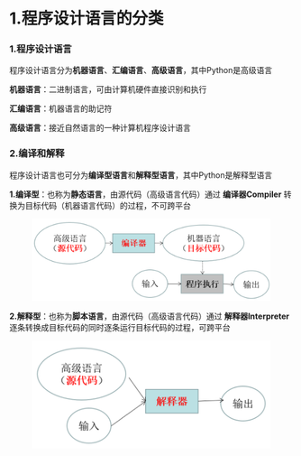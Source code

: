 # 1.程序设计语言的分类

### 1.程序设计语言

程序设计语言分为**机器语言**、**汇编语言**、**高级语言**，其中Python是高级语言

&#x20; **机器语言**：二进制语言，可由计算机硬件直接识别和执行

&#x20; **汇编语言**：机器语言的助记符

&#x20; **高级语言**：接近自然语言的一种计算机程序设计语言



### 2.编译和解释

程序设计语言也可分为**编译型语言**和**解释型语言**，其中Python是解释型语言

&#x20; **1.编译型**：也称为**静态语言**，由源代码（高级语言代码）通过 **编译器Compiler** 转换为目标代码（机器语言代码）的过程，不可跨平台

<figure><img src=".gitbook/assets/image.png" alt=""><figcaption></figcaption></figure>

&#x20; **2.解释型**：也称为**脚本语言**，由源代码（高级语言代码）通过 **解释器Interpreter** 逐条转换成目标代码的同时逐条运行目标代码的过程，可跨平台

<figure><img src=".gitbook/assets/image (1).png" alt=""><figcaption></figcaption></figure>

